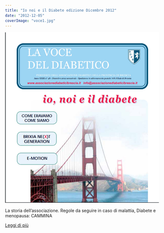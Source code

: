 ```yaml
---
title: "Io noi e il Diabete edizione Dicembre 2012"
date: "2012-12-05"
coverImage: "voce1.jpg"
---
```


![](images/voce1.jpg)

La storia dell’associazione. Regole da seguire in caso di malattia, Diabete e menopausa: CAMMINA

<div class="link-box"><a href="{{ base_url }}/la-nostra-associazione/la-mission-dellassociazione" class="theme-btn btn-style-two"><span class="btn-title">Leggi di più</span></a></div>

<!-- \[vc\_row equal\_height="yes" content\_placement="middle" css=".vc\_custom\_1560783934700{margin-right: 0px !important;margin-left: 0px !important;background-color: #f4f4f4 !important;}"\]\[vc\_column width="1/2" css=".vc\_custom\_1560781514067{padding-top: 30px !important;padding-right: 30px !important;padding-bottom: 30px !important;padding-left: 30px !important;}" offset="vc\_col-lg-4 vc\_col-md-5 vc\_col-xs-12"\]\[ultimate\_heading main\_heading="Io noi e il Diabete edizione Dicembre 2012" heading\_tag="h3" alignment="left" sub\_heading\_font\_size="desktop:20px;" sub\_heading\_line\_height="desktop:30px;" el\_class="accent-subtitle-color" main\_heading\_font\_size="desktop:30px;" main\_heading\_line\_height="desktop:40px;" sub\_heading\_margin="margin-bottom:20px;" main\_heading\_style="font-weight:bold;" main\_heading\_margin="margin-bottom:5px;" margin\_design\_tab\_text=""\]La voce del diabetico\[/ultimate\_heading\]\[vc\_column\_text css=".vc\_custom\_1572953597678{padding-bottom: 20px !important;}"\]CARI LETTORI,

Per questo numero invernale abbiamo scelto come immagine di copertina il Golden Gate Bridge, il ponte che collega la città San Francisco, in California, alla vicina Sausalito. Cuore di questa edizione è l’intervista al Dottor Umberto Valentini, consulente dell’Associazione fino al 1995, che racconta la storia dell’Associazione dei Diabetici della Provincia di Brescia dalla sua nascita negli anni ’80 fino ad oggi. Dalle sue parole è evidente di come i volontari siano stati cruciali sia nella nascita dell’Associazione, che nel suo sviluppo. I volontari sono come il Golden Gate Bridge. Sono la spina dorsale che collega il passato ed il presente dell’Associazione, garantendone continuità nel tempo. La sua solidità di acciaio permette all’Associazione di muovere i suoi passi verso il futuro, sperimentando progetti sempre nuovi per aiutare i pazienti diabetici ad affrontare con serenità la malattia.

#### Federica Limone

\[/vc\_column\_text\]\[vc\_row\_inner\]\[vc\_column\_inner\]\[vc\_column\_text\]

#### [View](http://198.211.122.197/diabetwp/wordpress/wp-content/uploads/2019/11/LA-VOCE-DEL-DIABETICO-12-12.pdf) | [Download](http://198.211.122.197/diabetwp/wordpress/wp-content/uploads/2019/11/LA-VOCE-DEL-DIABETICO-12-12.pdf")

\[/vc\_column\_text\]\[/vc\_column\_inner\]\[/vc\_row\_inner\]\[/vc\_column\]\[vc\_column width="1/2"\]\[dt\_fancy\_image image\_id="2243" width="300" height="500"\]\[/vc\_column\]\[/vc\_row\] -->
